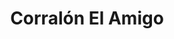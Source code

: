 ---
title: "Corralón El Amigo"
url: /san-ramon-de-la-nueva-oran/corralon-el-amigo/
shop: Baustoffe
---